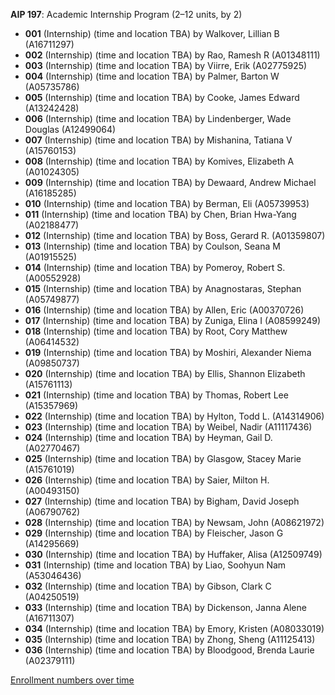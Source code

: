 **AIP 197**: Academic Internship Program (2–12 units, by 2)

- **001** (Internship) (time and location TBA) by Walkover, Lillian B (A16711297)
- **002** (Internship) (time and location TBA) by Rao, Ramesh R (A01348111)
- **003** (Internship) (time and location TBA) by Viirre, Erik (A02775925)
- **004** (Internship) (time and location TBA) by Palmer, Barton W (A05735786)
- **005** (Internship) (time and location TBA) by Cooke, James Edward (A13242428)
- **006** (Internship) (time and location TBA) by Lindenberger, Wade Douglas (A12499064)
- **007** (Internship) (time and location TBA) by Mishanina, Tatiana V (A15760153)
- **008** (Internship) (time and location TBA) by Komives, Elizabeth A (A01024305)
- **009** (Internship) (time and location TBA) by Dewaard, Andrew Michael (A16185285)
- **010** (Internship) (time and location TBA) by Berman, Eli (A05739953)
- **011** (Internship) (time and location TBA) by Chen, Brian Hwa-Yang (A02188477)
- **012** (Internship) (time and location TBA) by Boss, Gerard R. (A01359807)
- **013** (Internship) (time and location TBA) by Coulson, Seana M (A01915525)
- **014** (Internship) (time and location TBA) by Pomeroy, Robert S. (A00552928)
- **015** (Internship) (time and location TBA) by Anagnostaras, Stephan (A05749877)
- **016** (Internship) (time and location TBA) by Allen, Eric (A00370726)
- **017** (Internship) (time and location TBA) by Zuniga, Elina I (A08599249)
- **018** (Internship) (time and location TBA) by Root, Cory Matthew (A06414532)
- **019** (Internship) (time and location TBA) by Moshiri, Alexander Niema (A09850737)
- **020** (Internship) (time and location TBA) by Ellis, Shannon Elizabeth (A15761113)
- **021** (Internship) (time and location TBA) by Thomas, Robert Lee (A15357969)
- **022** (Internship) (time and location TBA) by Hylton, Todd L. (A14314906)
- **023** (Internship) (time and location TBA) by Weibel, Nadir (A11117436)
- **024** (Internship) (time and location TBA) by Heyman, Gail D. (A02770467)
- **025** (Internship) (time and location TBA) by Glasgow, Stacey Marie (A15761019)
- **026** (Internship) (time and location TBA) by Saier, Milton H. (A00493150)
- **027** (Internship) (time and location TBA) by Bigham, David Joseph (A06790762)
- **028** (Internship) (time and location TBA) by Newsam, John (A08621972)
- **029** (Internship) (time and location TBA) by Fleischer, Jason G (A14295669)
- **030** (Internship) (time and location TBA) by Huffaker, Alisa (A12509749)
- **031** (Internship) (time and location TBA) by Liao, Soohyun Nam (A53046436)
- **032** (Internship) (time and location TBA) by Gibson, Clark C (A04250519)
- **033** (Internship) (time and location TBA) by Dickenson, Janna Alene (A16711307)
- **034** (Internship) (time and location TBA) by Emory, Kristen (A08033019)
- **035** (Internship) (time and location TBA) by Zhong, Sheng (A11125413)
- **036** (Internship) (time and location TBA) by Bloodgood, Brenda Laurie (A02379111)

[Enrollment numbers over time](./AIP197.tsv)

